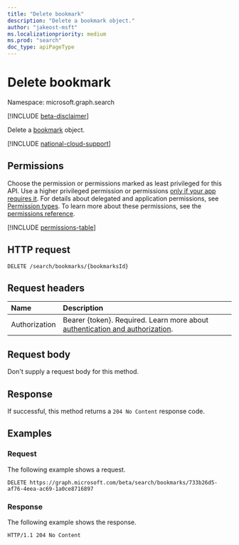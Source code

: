 ```yaml
---
title: "Delete bookmark"
description: "Delete a bookmark object."
author: "jakeost-msft"
ms.localizationpriority: medium
ms.prod: "search"
doc_type: apiPageType
---
```


# Delete bookmark

Namespace: microsoft.graph.search

[!INCLUDE [beta-disclaimer](../../includes/beta-disclaimer.md)]

Delete a [bookmark](../resources/search-bookmark.md) object.

[!INCLUDE [national-cloud-support](../../includes/global-only.md)]

## Permissions

Choose the permission or permissions marked as least privileged for this API. Use a higher privileged permission or permissions [only if your app requires it](/graph/permissions-overview#best-practices-for-using-microsoft-graph-permissions). For details about delegated and application permissions, see [Permission types](/graph/permissions-overview#permission-types). To learn more about these permissions, see the [permissions reference](/graph/permissions-reference).

<!-- { "blockType": "permissions", "name": "search_bookmark_delete" } -->
[!INCLUDE [permissions-table](../includes/permissions/search-bookmark-delete-permissions.md)]

## HTTP request

<!-- {
  "blockType": "ignored"
}
-->
``` http
DELETE /search/bookmarks/{bookmarksId}
```

## Request headers

|Name|Description|
|:---|:---|
|Authorization|Bearer {token}. Required. Learn more about [authentication and authorization](/graph/auth/auth-concepts).|

## Request body

Don't supply a request body for this method.

## Response

If successful, this method returns a `204 No Content` response code.

## Examples

### Request

The following example shows a request.

<!-- {
  "blockType": "request",
  "name": "delete_bookmark"
}
-->
``` http
DELETE https://graph.microsoft.com/beta/search/bookmarks/733b26d5-af76-4eea-ac69-1a0ce8716897
```

### Response

The following example shows the response.

<!-- {
  "blockType": "response",
  "truncated": true
}
-->
``` http
HTTP/1.1 204 No Content
```
